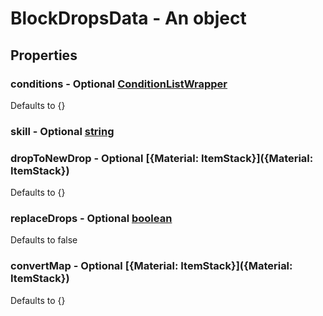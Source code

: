 

# BlockDropsData - An object



## Properties



### conditions - Optional [ConditionListWrapper](ConditionListWrapper)



Defaults to {}



### skill - Optional [string](string)



### dropToNewDrop - Optional [{Material: ItemStack}]({Material: ItemStack})



Defaults to {}



### replaceDrops - Optional [boolean](boolean)



Defaults to false



### convertMap - Optional [{Material: ItemStack}]({Material: ItemStack})



Defaults to {}

